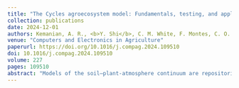 ```yaml
---
title: "The Cycles agroecosystem model: Fundamentals, testing, and applications"
collection: publications
date: 2024-12-01
authors: Kemanian, A. R., <b>Y. Shi</b>, C. M. White, F. Montes, C. O. Stöckle, D. R. Huggins, M. L. Cangiano, G. Stefani-Faé, and R. K. N. Rozum
venue: "Computers and Electronics in Agriculture"
paperurl: https://doi.org/10.1016/j.compag.2024.109510
doi: 10.1016/j.compag.2024.109510
volume: 227
pages: 109510
abstract: "Models of the soil–plant-atmosphere continuum are repositories of knowledge and gears in analytical and decision support tools applied to agroecosystems. In this paper, we present the Cycles agroecosystem model theory along with test cases and applications. Cycles combines innovations for simulating soil hydrology and biogeochemistry, including carbon and nitrogen saturation theory, with a modular software architecture. These elements enable simulating monoculture or polyculture crop sequences and associated management practices, containerizing for applications that require high-performance computing, and data assimilation at runtime. A comparison of simulated and measured daily evapotranspiration (ET) obtained with the eddy covariance method for maize (<i>Zea mays</i> L.) and shrub willow (<i>Salix</i> spp.) shows that Cycles represents well meteorological and vegetation controls of ET (root mean square error or RMSE = 0.75 mm d<sup>-1</sup>). Cycles accurately simulated differences of 150 mm in growing season ET between these two plant communities. Comparisons of modeled versus measured soil water content under soybean (<i>Glycine</i> max [L.] Merr.) in southeastern Pennsylvania for six soil layers at 0.1-m increments showed accurate representation of water depletion and recharge (RMSE of 0.027–0.011 m<sup>3</sup> m<sup>−3</sup>). Simulations of growth and nitrogen uptake of wheat (<i>Triticum aestivum</i> L.) in eastern Washington also highlight the model's skill simulating processes that affect water and nutrient fluxes simultaneously. To highlight Cycles' suitability for incorporation in high performance computing applications, we present a coupling of Cycles with an autonomous crop sequence builder (Cycles-A) in the Chesapeake Bay watershed. This system automatically identified areas for double cropping and selected the optimum combination of annual crops across the watershed. The Cycles model innovations and agroecosystem framing continue advancing the premise of making models not only dynamic knowledge repositories but useful tools for research and landscape management."
---
```

